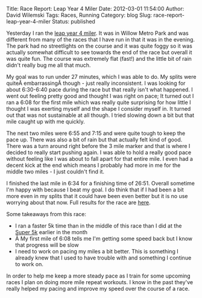 Title: Race Report: Leap Year 4 Miler
Date: 2012-03-01 11:54:00
Author: David Wilemski
Tags: Races, Running
Category: blog
Slug: race-report-leap-year-4-miler
Status: published

Yesterday I ran the [leap year 4
miler](http://www.everalracemgt.com/events/full.php?2012/leap-year-4-miler.html).
It was in Willow Metro Park and was different from many of the races
that I have run in that it was in the evening. The park had no
streetlights on the course and it was quite foggy so it was actually
somewhat difficult to see towards the end of the race but overall it was
quite fun. The course was extremely flat (fast\!) and the little bit of
rain didn't really bug me all that much.

My goal was to run under 27 minutes, which I was able to do. My splits
were quiteÂ embarrassingÂ though - just really inconsistent. I was
looking for about 6:30-6:40 pace during the race but that really isn't
what happened. I went out feeling pretty good and thought I was right on
pace; It turned out I ran a 6:08 for the first mile which was really
quite surprising for how little I thought I was exerting myself and the
shape I consider myself in. It turned out that was not sustainable at
all though. I tried slowing down a bit but that mile caught up with me
quickly.

The next two miles were 6:55 and 7:15 and were quite tough to keep the
pace up. There was also a bit of rain but that actually felt kind of
good. There was a turn around right before the 3 mile marker and that is
where I decided to really start pushing again. I was able to hold a
really good pace without feeling like I was about to fall apart for that
entire mile. I even had a decent kick at the end which means I probably
had more in me for the middle two miles - I just couldn't find it.

I finished the last mile in 6:34 for a finishing time of 26:51. Overall
sometime I'm happy with because I beat my goal. I do think that if I had
been a bit more even in my splits that it could have been even better
but it is no use worrying about that now. Full results for the race are
[here](http://www.everalracemgt.com/results/full.php?2012/leap-year-4-miler-2.html).

Some takeaways from this race:

  - I ran a faster 5k time than in the middle of this race than I did at
    the [Super
    5k](http://davidwilemski.com/blog/2012/02/race-report-super-5k/ "Race Report: Super 5K")
    earlier in the month
  - Â My first mile of 6:08 tells me I'm getting some speed back but I
    know that progress will be slow
  - I need to work on pacing my miles a bit better. This is something I
    already knew that I used to have trouble with and something I
    continue to work on.

In order to help me keep a more steady pace as I train for some upcoming
races I plan on doing more mile repeat workouts. I know in the past
they've really helped my pacing and improve my speed over the course of
a race.

